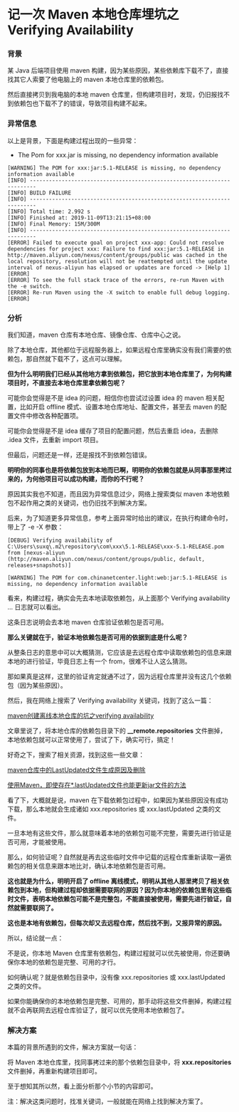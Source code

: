 # 记一次 Maven 本地仓库埋坑之 Verifying Availability

### 背景

某 Java 后端项目使用 maven 构建，因为某些原因，某些依赖库下载不了，直接找其它人索要了他电脑上的 maven 本地仓库里的依赖包。

然后直接拷贝到我电脑的本地 maven 仓库里，但构建项目时，发现，仍旧报找不到依赖包也下载不了的错误，导致项目构建不起来。

### 异常信息

以上是背景，下面是构建过程出现的一些异常：

- The Pom for xxx.jar is missing, no dependency information available

```
[WARNING] The POM for xxx:jar:5.1-RELEASE is missing, no dependency information available
[INFO] ------------------------------------------------------------------------
[INFO] BUILD FAILURE
[INFO] ------------------------------------------------------------------------
[INFO] Total time: 2.992 s
[INFO] Finished at: 2019-11-09T13:21:15+08:00
[INFO] Final Memory: 15M/300M
[INFO] ------------------------------------------------------------------------
[ERROR] Failed to execute goal on project xxx-app: Could not resolve dependencies for project xxx: Failure to find xxx:jar:5.1-RELEASE in http://maven.aliyun.com/nexus/content/groups/public was cached in the local repository, resolution will not be reattempted until the update interval of nexus-aliyun has elapsed or updates are forced -> [Help 1]
[ERROR] 
[ERROR] To see the full stack trace of the errors, re-run Maven with the -e switch.
[ERROR] Re-run Maven using the -X switch to enable full debug logging.
[ERROR] 
```

### 分析

我们知道，maven 仓库有本地仓库、镜像仓库、仓库中心之说。

除了本地仓库，其他都位于远程服务器上，如果远程仓库里确实没有我们需要的依赖包，那自然就下载不了，这点可以理解。

**但为什么明明我们已经从其他地方拿到依赖包，把它放到本地仓库里了，为何构建项目时，不直接去本地仓库里拿依赖包呢？**

可能你会觉得是不是 idea 的问题，相信你也尝试过设置 idea 的 maven 相关配置，比如开启 offline 模式、设置本地仓库地址、配置文件，甚至去 maven 的配置文件中修改各种配置项。

可能你会觉得是不是 idea 缓存了项目的配置问题，然后去重启 idea，去删除 .idea 文件，去重新 import 项目。

但最后，问题还是一样，还是报找不到依赖包错误。

**明明你的同事也是将依赖包放到本地而已啊，明明你的依赖包就是从同事那里拷过来的，为何他项目可以成功构建，而你的不行呢？**

原因其实我也不知道，而且因为异常信息过少，网络上搜索类似 maven 本地依赖包不起作用之类的关键词，也仍旧找不到解决方案。

后来，为了知道更多异常信息，参考上面异常时给出的建议，在执行构建命令时，带上了 -e -X 参数：

```
[DEBUG] Verifying availability of C:\Users\suxq\.m2\repository\com\xxx\5.1-RELEASE\xxx-5.1-RELEASE.pom from [nexus-aliyun (http://maven.aliyun.com/nexus/content/groups/public, default, releases+snapshots)]

[WARNING] The POM for com.chinanetcenter.light:web:jar:5.1-RELEASE is missing, no dependency information available
```

看来，构建过程，确实会先去本地读取依赖包，从上面那个 Verifying availability ... 日志就可以看出。

这条日志说明会去本地 maven 仓库验证依赖包是否可用。

**那么关键就在于，验证本地依赖包是否可用的依据到底是什么呢？**

从整条日志的意思中可以大概猜测，它应该是去远程仓库中读取依赖包的信息来跟本地的进行验证，毕竟日志上有一个 from，很难不让人这么猜测。

那如果真是这样，这里的验证肯定就通不过了，因为远程仓库里并没有这几个依赖包（因为某些原因）。

然后，我在网络上搜索了 Verifying availability 关键词，找到了这么一篇：

[maven创建离线本地仓库的坑之verifying availability](https://blog.csdn.net/jkler_doyourself/article/details/95772945)

文章里说了，将本地仓库的依赖包目录下的 **__remote.repositories** 文件删掉，本地依赖包就可以正常使用了，尝试了下，确实可行，搞定！

好奇之下，搜索了相关资源，找到这些一些文章：

[maven仓库中的LastUpdated文件生成原因及删除](https://blog.csdn.net/u011990675/article/details/80066897)

[使用Maven，即使存在*.lastUpdated文件也能更新jar文件的方法](https://blog.csdn.net/zhu19774279/article/details/8563796)

看了下，大概就是说，maven 在下载依赖包过程中，如果因为某些原因没有成功下载，那么本地就会生成诸如 xxx.repositories 或 xxx.lastUpdated 之类的文件。

一旦本地有这些文件，那么就意味着本地的依赖包可能不完整，需要先进行验证是否可用，才能被使用。

那么，如何验证呢？自然就是再去这些临时文件中记载的远程仓库重新读取一遍依赖包的相关信息来跟本地比对，确认本地依赖包是否可用。

**这也就是为什么，明明开启了 offline 离线模式，明明从其他人那里拷贝了相关依赖包到本地，但构建过程却依据需要联网的原因？因为你本地的依赖包里有这些临时文件，表明本地依赖包可能不是完整包，不能直接被使用，需要先进行验证，自然就需要联网了。**

**这也是本地有依赖包，但每次却又去远程仓库，然后找不到，又报异常的原因。**

所以，结论就一点：

不是说，你本地 Maven 仓库里有依赖包，构建过程就可以优先被使用，你还要确保你本地的依赖包是完整、可用的才行。

如何确认呢？就是依赖包目录中，没有像 xxx.repositories 或 xxx.lastUpdated 之类的文件。

如果你能确保你的本地依赖包是完整、可用的，那手动将这些文件删掉，构建过程就不会再联网去远程仓库验证了，就可以优先使用本地依赖包了。

### 解决方案

本篇的背景所遇到的文件，解决方案就一句话：

将 Maven 本地仓库里，找同事拷过来的那个依赖包目录中，将 **xxx.repositories** 文件删掉，再重新构建项目即可。

至于想知其所以然，看上面分析那个小节的内容即可。

注：解决这类问题时，找准关键词，一般就能在网络上找到解决方案了。

